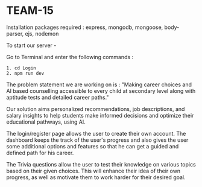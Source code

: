 <h1>TEAM-15</h1>

Installation packages required : express, mongodb, mongoose, body-parser, ejs, nodemon

To start our server - 

Go to Terminal and enter the following commands :

```
1. cd Login
2. npm run dev
```

The problem statement we are working on is : "Making career choices and AI based counselling accessible to every child at secondary level along with aptitude tests and detailed career paths."

Our solution aims personalized recommendations, job descriptions, and salary insights to help students make informed decisions and optimize their educational pathways, using AI. 

The login/register page allows the user to create their own account. The dashboard keeps the track of the user's progress and also gives the user some additional options and features so that he can get a guided and defined path for his career.

The Trivia questions allow the user to test their knowledge on various topics based on their given choices. This will enhance their idea of their own progress, as well as motivate them to work harder for their desired goal.
